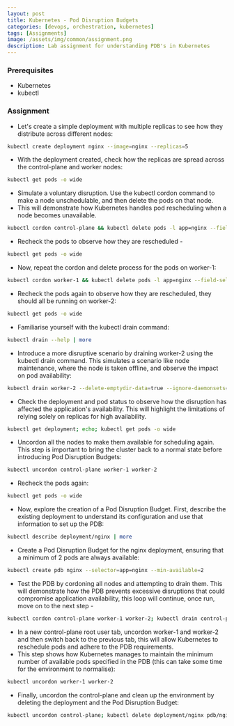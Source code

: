 ```yaml
---
layout: post
title: Kubernetes - Pod Disruption Budgets
categories: [devops, orchestration, kubernetes]
tags: [Assignments]
image: /assets/img/common/assignment.png
description: Lab assignment for understanding PDB's in Kubernetes
---
```


### Prerequisites

- Kubernetes
- kubectl

### Assignment

- Let's create a simple deployment with multiple replicas to see how they distribute across different nodes:

```sh
kubectl create deployment nginx --image=nginx --replicas=5
```

- With the deployment created, check how the replicas are spread across the control-plane and worker nodes:

```sh
kubectl get pods -o wide
```

- Simulate a voluntary disruption. Use the kubectl cordon command to make a node unschedulable, and then delete the pods on that node.
- This will demonstrate how Kubernetes handles pod rescheduling when a node becomes unavailable.

```sh
kubectl cordon control-plane && kubectl delete pods -l app=nginx --field-selector=spec.nodeName=control-plane --now
```

- Recheck the pods to observe how they are rescheduled -

```sh
kubectl get pods -o wide
```

- Now, repeat the cordon and delete process for the pods on worker-1:

```sh
kubectl cordon worker-1 && kubectl delete pods -l app=nginx --field-selector=spec.nodeName=worker-1 --now
```

- Recheck the pods again to observe how they are rescheduled, they should all be running on worker-2:

```sh
kubectl get pods -o wide
```

- Familiarise yourself with the kubectl drain command:

```sh
kubectl drain --help | more
```

- Introduce a more disruptive scenario by draining worker-2 using the kubectl drain command. This simulates a scenario like node maintenance, where the node is taken offline, and observe the impact on pod availability:

```sh
kubectl drain worker-2 --delete-emptydir-data=true --ignore-daemonsets=true
```

- Check the deployment and pod status to observe how the disruption has affected the application's availability. This will highlight the limitations of relying solely on replicas for high availability.

```sh
kubectl get deployment; echo; kubectl get pods -o wide
```

- Uncordon all the nodes to make them available for scheduling again. This step is important to bring the cluster back to a normal state before introducing Pod Disruption Budgets:

```sh
kubectl uncordon control-plane worker-1 worker-2
```

- Recheck the pods again:

```sh
kubectl get pods -o wide
```

- Now, explore the creation of a Pod Disruption Budget. First, describe the existing deployment to understand its configuration and use that information to set up the PDB:

```sh
kubectl describe deployment/nginx | more
```

- Create a Pod Disruption Budget for the nginx deployment, ensuring that a minimum of 2 pods are always available:

```sh
kubectl create pdb nginx --selector=app=nginx --min-available=2
```

- Test the PDB by cordoning all nodes and attempting to drain them. This will demonstrate how the PDB prevents excessive disruptions that could compromise application availability, this loop will continue, once run, move on to the next step -

```sh
kubectl cordon control-plane worker-1 worker-2; kubectl drain control-plane worker-1 worker-2 --delete-emptydir-data=true --ignore-daemonsets=true
```

- In a new control-plane root user tab, uncordon worker-1 and worker-2 and then switch back to the previous tab, this will allow Kubernetes to reschedule pods and adhere to the PDB requirements.
- This step shows how Kubernetes manages to maintain the minimum number of available pods specified in the PDB (this can take some time for the environment to normalise):

```sh
kubectl uncordon worker-1 worker-2
```

- Finally, uncordon the control-plane and clean up the environment by deleting the deployment and the Pod Disruption Budget:

```sh
kubectl uncordon control-plane; kubectl delete deployment/nginx pdb/nginx --now
```

